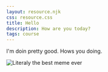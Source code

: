 ```yaml
---
layout: resource.njk
css: resource.css
title: Hello
description: How are you today?
tags: course
---
```

I'm doin pretty good. Hows you doing.



![Literaly the best meme ever](/img/uploads/wait-for-duplicate-meme.png "best meme ever!")